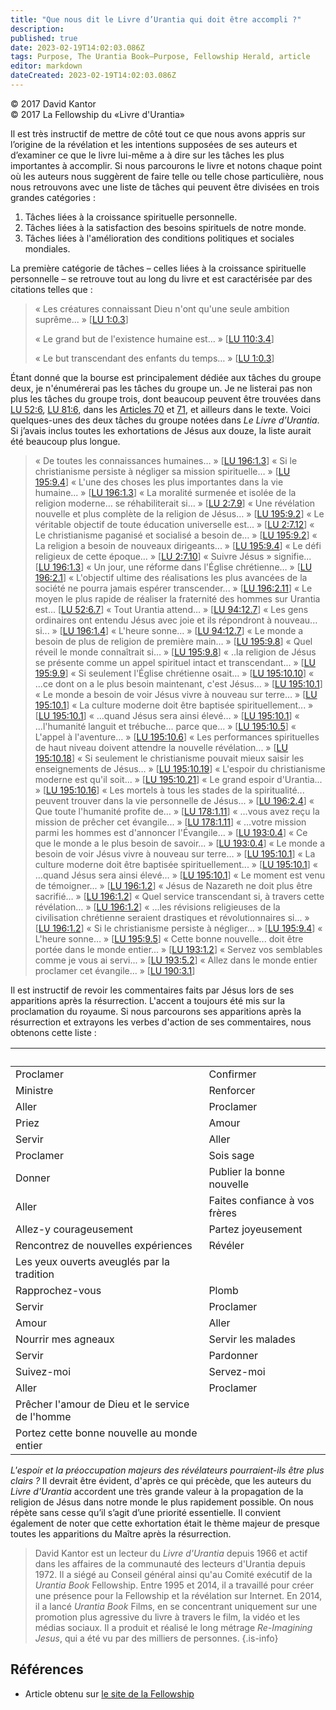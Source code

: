 ```yaml
---
title: "Que nous dit le Livre d’Urantia qui doit être accompli ?"
description: 
published: true
date: 2023-02-19T14:02:03.086Z
tags: Purpose, The Urantia Book—Purpose, Fellowship Herald, article
editor: markdown
dateCreated: 2023-02-19T14:02:03.086Z
---
```


<p class="v-card v-sheet theme--light grey lighten-3 px-2">© 2017 David Kantor<br>© 2017 La Fellowship du «Livre d'Urantia»</p>


Il est très instructif de mettre de côté tout ce que nous avons appris sur l’origine de la révélation et les intentions supposées de ses auteurs et d’examiner ce que le livre lui-même a à dire sur les tâches les plus importantes à accomplir. Si nous parcourons le livre et notons chaque point où les auteurs nous suggèrent de faire telle ou telle chose particulière, nous nous retrouvons avec une liste de tâches qui peuvent être divisées en trois grandes catégories : 

1. Tâches liées à la croissance spirituelle personnelle. 
2. Tâches liées à la satisfaction des besoins spirituels de notre monde. 
3. Tâches liées à l'amélioration des conditions politiques et sociales mondiales. 

La première catégorie de tâches – celles liées à la croissance spirituelle personnelle – se retrouve tout au long du livre et est caractérisée par des citations telles que :

> « Les créatures connaissant Dieu n'ont qu'une seule ambition suprême... » <a id="a21_76"></a>[[LU 1:0.3](/fr/The_Urantia_Book/1#p0_3)]
> 
> « Le grand but de l'existence humaine est... » <a id="a23_49"></a>[[LU 110:3.4](/fr/The_Urantia_Book/110#p3_4)]
> 
> « Le but transcendant des enfants du temps… » <a id="a25_48"></a>[[LU 1:0.3](/fr/The_Urantia_Book/1#p0_3)]

Étant donné que la bourse est principalement dédiée aux tâches du groupe deux, je n'énumérerai pas les tâches du groupe un. Je ne listerai pas non plus les tâches du groupe trois, dont beaucoup peuvent être trouvées dans <a id="a27_221"></a>[LU 52:6](/fr/The_Urantia_Book/52#p6), <a id="a27_260"></a>[LU 81:6](/fr/The_Urantia_Book/81#p6), dans les [Articles 70](/fr/The_Urantia_Book/70) et [71](/fr/The_Urantia_Book/71), et ailleurs dans le texte. Voici quelques-unes des deux tâches du groupe notées dans _Le Livre d'Urantia_. Si j’avais inclus toutes les exhortations de Jésus aux douze, la liste aurait été beaucoup plus longue. 

> « De toutes les connaissances humaines… » <a id="a29_44"></a>[[LU 196:1.3](/fr/The_Urantia_Book/196#p1_3)] 
> « Si le christianisme persiste à négliger sa mission spirituelle… » <a id="a30_70"></a>[[LU 195:9.4](/fr/The_Urantia_Book/195#p9_4)]
> « L'une des choses les plus importantes dans la vie humaine... » <a id="a31_67"></a>[[LU 196:1.3](/fr/The_Urantia_Book/196#p1_3)]
> « La moralité surmenée et isolée de la religion moderne… se réhabiliterait si… » <a id="a32_83"></a>[[LU 2:7.9](/fr/The_Urantia_Book/2#p7_9)]
> « Une révélation nouvelle et plus complète de la religion de Jésus… » <a id="a33_72"></a>[[LU 195:9.2](/fr/The_Urantia_Book/195#p9_2)]
> « Le véritable objectif de toute éducation universelle est... » <a id="a34_66"></a>[[LU 2:7.12](/fr/The_Urantia_Book/2#p7_12)]
> « Le christianisme paganisé et socialisé a besoin de… » <a id="a35_58"></a>[[LU 195:9.2](/fr/The_Urantia_Book/195#p9_2)]
> « La religion a besoin de nouveaux dirigeants... » <a id="a36_53"></a>[[LU 195:9.4](/fr/The_Urantia_Book/195#p9_4)]
> « Le défi religieux de cette époque… » <a id="a37_41"></a>[[LU 2:7.10](/fr/The_Urantia_Book/2#p7_10)]
> « Suivre Jésus » signifie... <a id="a38_31"></a>[[LU 196:1.3](/fr/The_Urantia_Book/196#p1_3)]
> « Un jour, une réforme dans l'Église chrétienne… » <a id="a39_53"></a>[[LU 196:2.1](/fr/The_Urantia_Book/196#p2_1)]
> « L'objectif ultime des réalisations les plus avancées de la société ne pourra jamais espérer transcender... » <a id="a40_113"></a>[[LU 196:2.11](/fr/The_Urantia_Book/196#p2_11)]
> « Le moyen le plus rapide de réaliser la fraternité des hommes sur Urantia est... <a id="a41_84"></a>[[LU 52:6.7](/fr/The_Urantia_Book/52#p6_7)]
> « Tout Urantia attend… » <a id="a42_27"></a>[[LU 94:12.7](/fr/The_Urantia_Book/94#p12_7)]
> « Les gens ordinaires ont entendu Jésus avec joie et ils répondront à nouveau... si... » <a id="a43_91"></a>[[LU 196:1.4](/fr/The_Urantia_Book/196#p1_4)]
> « L'heure sonne… » <a id="a44_21"></a>[[LU 94:12.7](/fr/The_Urantia_Book/94#p12_7)] 
> « Le monde a besoin de plus de religion de première main… » <a id="a45_62"></a>[[LU 195:9.8](/fr/The_Urantia_Book/195#p9_8)]
> « Quel réveil le monde connaîtrait si… » <a id="a46_43"></a>[[LU 195:9.8](/fr/The_Urantia_Book/195#p9_8)]
> « ..la religion de Jésus se présente comme un appel spirituel intact et transcendant... » <a id="a47_92"></a>[[LU 195:9.9](/fr/The_Urantia_Book/195#p9_9)]
> « Si seulement l'Église chrétienne osait… » <a id="a48_46"></a>[[LU 195:10.10](/fr/The_Urantia_Book/195#p10_10)]
> « ...ce dont on a le plus besoin maintenant, c'est Jésus... » <a id="a49_64"></a>[[LU 195:10.1](/fr/The_Urantia_Book/195#p10_1)]
> « Le monde a besoin de voir Jésus vivre à nouveau sur terre… » <a id="a50_65"></a>[[LU 195:10.1](/fr/The_Urantia_Book/195#p10_1)]
> « La culture moderne doit être baptisée spirituellement... » <a id="a51_63"></a>[[LU 195:10.1](/fr/The_Urantia_Book/195#p10_1)]
> « …quand Jésus sera ainsi élevé… » <a id="a52_37"></a>[[LU 195:10.1](/fr/The_Urantia_Book/195#p10_1)]
> « ...l'humanité languit et trébuche... parce que... » <a id="a53_56"></a>[[LU 195:10.5](/fr/The_Urantia_Book/195#p10_5)]
> « L'appel à l'aventure… » <a id="a54_28"></a>[[LU 195:10.6](/fr/The_Urantia_Book/195#p10_6)]
> « Les performances spirituelles de haut niveau doivent attendre la nouvelle révélation... » <a id="a55_94"></a>[[LU 195:10.18](/fr/The_Urantia_Book/195#p10_18)]
> « Si seulement le christianisme pouvait mieux saisir les enseignements de Jésus… » <a id="a56_85"></a>[[LU 195:10.19](/fr/The_Urantia_Book/195#p10_19)]
> « L'espoir du christianisme moderne est qu'il soit... » <a id="a57_58"></a>[[LU 195:10.21](/fr/The_Urantia_Book/195#p10_21)]
> « Le grand espoir d'Urantia... » <a id="a58_35"></a>[[LU 195:10.16](/fr/The_Urantia_Book/195#p10_16)]
> « Les mortels à tous les stades de la spiritualité... peuvent trouver dans la vie personnelle de Jésus... » <a id="a59_110"></a>[[LU 196:2.4](/fr/The_Urantia_Book/196#p2_4)]
> « Que toute l'humanité profite de… » <a id="a60_39"></a>[[LU 178:1.11](/fr/The_Urantia_Book/178#p1_11)]
> « ...vous avez reçu la mission de prêcher cet évangile... » <a id="a61_62"></a>[[LU 178:1.11](/fr/The_Urantia_Book/178#p1_11)]
> « …votre mission parmi les hommes est d'annoncer l'Évangile… » <a id="a62_65"></a>[[LU 193:0.4](/fr/The_Urantia_Book/193#p0_4)]
> « Ce que le monde a le plus besoin de savoir... » <a id="a63_52"></a>[[LU 193:0.4](/fr/The_Urantia_Book/193#p0_4)]
> « Le monde a besoin de voir Jésus vivre à nouveau sur terre… » <a id="a64_65"></a>[[LU 195:10.1](/fr/The_Urantia_Book/195#p10_1)]
> « La culture moderne doit être baptisée spirituellement... » <a id="a65_63"></a>[[LU 195:10.1](/fr/The_Urantia_Book/195#p10_1)]
> « …quand Jésus sera ainsi élevé… » <a id="a66_37"></a>[[LU 195:10.1](/fr/The_Urantia_Book/195#p10_1)]
> « Le moment est venu de témoigner... » <a id="a67_41"></a>[[LU 196:1.2](/fr/The_Urantia_Book/196#p1_2)]
> « Jésus de Nazareth ne doit plus être sacrifié… » <a id="a68_52"></a>[[LU 196:1.2](/fr/The_Urantia_Book/196#p1_2)]
> « Quel service transcendant si, à travers cette révélation… » <a id="a69_64"></a>[[LU 196:1.2](/fr/The_Urantia_Book/196#p1_2)]
> « ...les révisions religieuses de la civilisation chrétienne seraient drastiques et révolutionnaires si... » <a id="a70_111"></a>[[LU 196:1.2](/fr/The_Urantia_Book/196#p1_2)]
> « Si le christianisme persiste à négliger… » <a id="a71_47"></a>[[LU 195:9.4](/fr/The_Urantia_Book/195#p9_4)]
> « L'heure sonne… » <a id="a72_21"></a>[[LU 195:9.5](/fr/The_Urantia_Book/195#p9_5)]
> « Cette bonne nouvelle... doit être portée dans le monde entier... » <a id="a73_71"></a>[[LU 193:1.2](/fr/The_Urantia_Book/193#p1_2)]
> « Servez vos semblables comme je vous ai servi... » <a id="a74_54"></a>[[LU 193:5.2](/fr/The_Urantia_Book/193#p5_2)]
> « Allez dans le monde entier proclamer cet évangile... » <a id="a75_59"></a>[[LU 190:3.1](/fr/The_Urantia_Book/190#p3_1)]

Il est instructif de revoir les commentaires faits par Jésus lors de ses apparitions après la résurrection. L'accent a toujours été mis sur la proclamation du royaume. Si nous parcourons ses apparitions après la résurrection et extrayons les verbes d'action de ses commentaires, nous obtenons cette liste : 

&nbsp; | &nbsp;
--- | ---
Proclamer | Confirmer 
Ministre | Renforcer 
Aller | Proclamer 
Priez | Amour 
Servir | Aller 
Proclamer | Sois sage 
Donner | Publier la bonne nouvelle 
Aller | Faites confiance à vos frères 
Allez-y courageusement | Partez joyeusement 
Rencontrez de nouvelles expériences | Révéler 
Les yeux ouverts aveuglés par la tradition | &nbsp;
Rapprochez-vous | Plomb 
Servir | Proclamer 
Amour | Aller 
Nourrir mes agneaux | Servir les malades 
Servir | Pardonner 
Suivez-moi | Servez-moi 
Aller | Proclamer 
Prêcher l'amour de Dieu et le service de l'homme | &nbsp;
Portez cette bonne nouvelle au monde entier | &nbsp;  

_L'espoir et la préoccupation majeurs des révélateurs pourraient-ils être plus clairs ?_ Il devrait être évident, d'après ce qui précède, que les auteurs du _Livre d'Urantia_ accordent une très grande valeur à la propagation de la religion de Jésus dans notre monde le plus rapidement possible. On nous répète sans cesse qu’il s’agit d’une priorité essentielle. Il convient également de noter que cette exhortation était le thème majeur de presque toutes les apparitions du Maître après la résurrection. 

> David Kantor est un lecteur du _Livre d'Urantia_ depuis 1966 et actif dans les affaires de la communauté des lecteurs d'Urantia depuis 1972. Il a siégé au Conseil général ainsi qu'au Comité exécutif de la _Urantia Book_ Fellowship. Entre 1995 et 2014, il a travaillé pour créer une présence pour la Fellowship et la révélation sur Internet. En 2014, il a lancé _Urantia Book_ Films, en se concentrant uniquement sur une promotion plus agressive du livre à travers le film, la vidéo et les médias sociaux. Il a produit et réalisé le long métrage _Re-Imagining Jesus_, qui a été vu par des milliers de personnes. 
{.is-info}


## Références

- Article obtenu sur [le site de la Fellowship](https://urantia-book.org/archive/newsletters/herald/)

